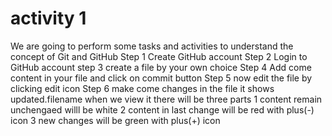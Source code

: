 # activity 1 
We are going to perform some tasks and activities to understand the concept of Git and GitHub
Step 1
Create GitHub account 
Step 2 
Login to GitHub account 
step 3 
create a file by your own choice 
Step 4 
Add come content in your file and click on commit button 
Step 5 
now edit the file by clicking edit icon 
Step 6 
make come changes in the file it shows updated.filename 
when we view it 
there will be three parts 
1 content remain unchengaed willl be white 
2 content in last change will be red with plus(-) icon
3 new changes will be green with plus(+) icon


